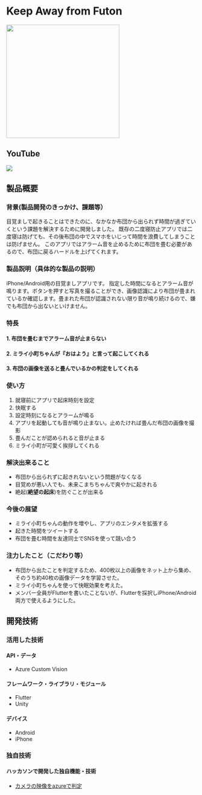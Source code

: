 # Keep Away from Futon

<img src="https://user-images.githubusercontent.com/30472855/98431697-1e2bd000-20fb-11eb-88be-73c68340157a.png" width="300">

## YouTube

[![](https://img.youtube.com/vi/imMLxJCqtd8/0.jpg)](https://www.youtube.com/watch?v=Uqg-81OjKJs)

## 製品概要

### 背景(製品開発のきっかけ、課題等）

目覚ましで起きることはできたのに、なかなか布団から出られず時間が過ぎていくという課題を解決するために開発しました。
既存の二度寝防止アプリでは二度寝は防げても、その後布団の中でスマホをいじって時間を浪費してしまうことは防げません。
このアプリではアラーム音を止めるために布団を畳む必要があるので、布団に戻るハードルを上げてくれます。

### 製品説明（具体的な製品の説明）

iPhone/Android用の目覚ましアプリです。
指定した時間になるとアラーム音が鳴ります。ボタンを押すと写真を撮ることができ、画像認識により布団が畳まれているか確認します。畳まれた布団が認識されない限り音が鳴り続けるので、嫌でも布団から出ないといけません。

### 特長

#### 1. 布団を畳むまでアラーム音が止まらない

#### 2. ミライ小町ちゃんが『おはよう』と言って起こしてくれる

#### 3. 布団の画像を送ると畳んでいるかの判定をしてくれる

### 使い方

1. 就寝前にアプリで起床時刻を設定
1. 快眠する
1. 設定時刻になるとアラームが鳴る
1. アプリを起動しても音が鳴り止まない。止めたければ畳んだ布団の画像を撮影
1. 畳んだことが認められると音が止まる
1. ミライ小町が可愛く挨拶してくれる

### 解決出来ること

* 布団から出られずに起きれないという問題がなくなる
* 目覚めが悪い人でも、未来こまちちゃんで爽やかに起きれる
* 絶起(**絶望の起床**)を防ぐことが出来る

### 今後の展望

* ミライ小町ちゃんの動作を増やし、アプリのエンタメを拡張する
* 起きた時間をツイートする
* 布団を畳む時間を友達同士でSNSを使って競い合う

### 注力したこと（こだわり等）

* 布団から出たことを判定するため、400枚以上の画像をネット上から集め、そのうち約40枚の画像データを学習させた。
* ミライ小町ちゃんを使って快眠効果を考えた。
* メンバー全員がFlutterを書いたことないが、Flutterを採択しiPhone/Android両方で使えるようにした。

## 開発技術

### 活用した技術

#### API・データ
* Azure Custom Vision

#### フレームワーク・ライブラリ・モジュール
* Flutter
* Unity

#### デバイス
* Android
* iPhone

### 独自技術
#### ハッカソンで開発した独自機能・技術
* [カメラの映像をazureで判定](https://github.com/jphacks/F_2005/pull/11)
